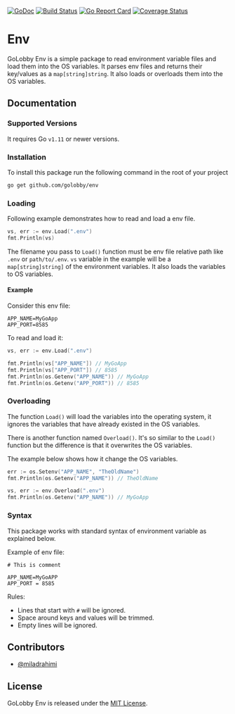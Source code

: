 [![GoDoc](https://godoc.org/github.com/golobby/env?status.svg)](https://godoc.org/github.com/golobby/env)
[![Build Status](https://travis-ci.org/golobby/env.svg?branch=master)](https://travis-ci.org/golobby/env)
[![Go Report Card](https://goreportcard.com/badge/github.com/golobby/env)](https://goreportcard.com/report/github.com/golobby/env)
[![Coverage Status](https://coveralls.io/repos/github/golobby/env/badge.svg?branch=master)](https://coveralls.io/github/golobby/env?branch=master)

# Env
GoLobby Env is a simple package to read environment variable files and load them into the OS variables. 
It parses env files and returns their key/values as a `map[string]string`. 
It also loads or overloads them into the OS variables.

## Documentation

### Supported Versions
It requires Go `v1.11` or newer versions.

### Installation
To install this package run the following command in the root of your project

```bash
go get github.com/golobby/env
```

### Loading

Following example demonstrates how to read and load a env file.

```go
vs, err := env.Load(".env")
fmt.Println(vs)
```

The filename you pass to `Load()` function must be env file relative path like `.env` or `path/to/.env`.
`vs` variable in the example will be a `map[string]string]` of the environment variables. 
It also loads the variables to OS variables.

#### Example

Consider this env file:

```
APP_NAME=MyGoApp
APP_PORT=8585
```

To read and load it:

```go
vs, err := env.Load(".env")

fmt.Println(vs["APP_NAME"]) // MyGoApp
fmt.Println(vs["APP_PORT"]) // 8585
fmt.Println(os.Getenv("APP_NAME")) // MyGoApp
fmt.Println(os.Getenv("APP_PORT")) // 8585
```

### Overloading

The function `Load()` will load the variables into the operating system, it ignores the variables that have already 
existed in the OS variables.

There is another function named `Overload()`. It's so similar to the `Load()` function but the difference is that 
it overwrites the OS variables.

The example below shows how it change the OS variables.

```go
err := os.Setenv("APP_NAME", "TheOldName")
fmt.Println(os.Getenv("APP_NAME")) // TheOldName

vs, err := env.Overload(".env")
fmt.Println(os.Getenv("APP_NAME")) // MyGoApp
```

### Syntax
This package works with standard syntax of environment variable as explained below.

Example of env file:

```
# This is comment

APP_NAME=MyGoAPP
APP_PORT = 8585
```

Rules:
* Lines that start with `#` will be ignored.
* Space around keys and values will be trimmed.
* Empty lines will be ignored.

## Contributors

* [@miladrahimi](https://github.com/miladrahimi)

## License

GoLobby Env is released under the [MIT License](http://opensource.org/licenses/mit-license.php).
